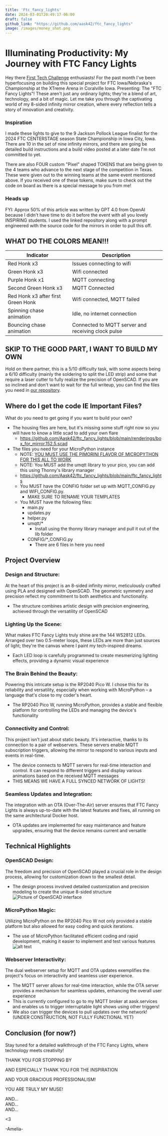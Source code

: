 ```yaml
---
title: 'Ftc_fancy_lights'
date: 2024-03-01T20:49:17-06:00
draft: false
github_link: "https://github.com/aask42/ftc_fancy_lights"
image: /images/money_shot.png
---
```


# Illuminating Productivity: My Journey with FTC Fancy Lights

Hey there [First Tech Challenge](https://firstinspires.org) enthusiasts! For the past month I've been hyperfocusing on building this special project for FTC Iowa/Nebraska's Championship at the XTreme Arena in Coralville Iowa. Presenting: The "FTC Fancy Lights"! These aren't just any ordinary lights; they're a blend of art, technology, and a bit of magic. Let me take you through the captivating world of my 8-sided infinity mirror creation, where every reflection tells a story of innovation and creativity.   

### Inspiration

I made these lights to give to the 9 Jackson Pollock League finalist for the 2024 FTC CENTERSTAGE season State Championship in Iowa City, Iowa. There are 10 in the set of nine infinity mirrors, and there are going be detailed build instructions and a build video posted at a later date I'm not committed to yet. 

There are also FOUR custom "Pixel" shaped TOKENS that are being given to the 4 teams who advance to the next stage of the competition in Texas. These were given out to the winning teams at the same event mentioned above. If you received one of these tokens, make sure to check out the code on board as there is a special message to you from me!

### Heads up

FYI: Approx 50% of this article was written by GPT 4.0 from OpenAI because I didn't have time to do it before the event with all you lovely INSPIRING students. I used the linked repository along with a prompt engineered with the source code for the mirrors in order to pull this off.

## WHAT DO THE COLORS MEAN!!!

| Indicator                | Description                                  |
|--------------------------|----------------------------------------------|
| Red Honk x3              | Issues connecting to wifi                    |
| Green Honk x3            | Wifi connected                               |
| Purple Honk x1           | MQTT connecting                              |
| Second Green Honk x3     | MQTT Connected                               |
| Red Honk x3 after first Green Honk | Wifi connected, MQTT failed        |
| Spinning chase animation | Idle, no internet connection                 |
| Bouncing chase animation | Connected to MQTT server and receiving clock pulse |

## SKIP TO THE GOOD PART, I WANT TO BUILD MY OWN

Hold on there partner, this is a 5/10 difficulty task, with some aspects being a 6/10 difficulty (mainly the soldering to split the LED strip) and some that require a laser cutter to fully realize the precision of OpenSCAD. If you are so inclined and don't want to wait for the full writeup, you can find the files you need in [our repository](https://github.com/Aask42/ftc_fancy_lights/blob/main/ftc_fancy_lights). 

## Where do I get the code IE Important Files?

What do you need to get going if you want to build your own?

- The housing files are here, but it's missing some stuff right now so you will have to know a little scad to add your own flare
  - https://github.com/Aask42/ftc_fancy_lights/blob/main/renderings/box_for_mirror.152.5.scad
- The files you need for your MicroPython instance
  - NOTE: [YOU MUST USE THE PIMORINI FLAVOR OF MICROPYTHON FOR THIS ALL TO WORK](https://github.com/pimoroni/pimoroni-pico/releases)
  - NOTE: You MUST add the umqtt library to your pico, you can add this using Thonny's library manager
  - https://github.com/Aask42/ftc_fancy_lights/blob/main/ftc_fancy_lights
  - You MUST have the CONFIG folder set up with MQTT_CONFIG.py and WIFI_CONFIG.py. 
    - MAKE SURE TO RENAME YOUR TEMPLATES
  - You MUST have the following files: 
    - main.py
    - updates.py
    - helper.py
    - umqtt/*
      - Install using the thonny library manager and pull it out of the lib folder
    - CONFIG/*_CONFIG.py
      - There are 6 files in here you need

## Project Overview

### **Design and Structure**: 

At the heart of this project is an 8-sided infinity mirror, meticulously crafted using PLA and designed with OpenSCAD. The geometric symmetry and precision reflect my commitment to both aesthetics and functionality.
- The structure combines artistic design with precision engineering, achieved through the versatility of OpenSCAD

### **Lighting Up the Scene**: 

What makes FTC Fancy Lights truly shine are the 144 WS2812 LEDs. Arranged over two 0.5-meter loops, these LEDs are more than just sources of light; they're the canvas where I paint my tech-inspired dreams.
- Each LED loop is carefully programmed to create mesmerizing lighting effects, providing a dynamic visual experience

### **The Brain Behind the Beauty**: 

Powering this intricate setup is the RP2040 Pico W. I chose this for its reliability and versatility, especially when working with MicroPython – a language that's close to my coder's heart.
- The RP2040 Pico W, running MicroPython, provides a stable and flexible platform for controlling the LEDs and managing the device's functionality

### **Connectivity and Control**: 

This project isn't just about static beauty. It's interactive, thanks to its connection to a pair of webservers. These servers enable MQTT subscription triggers, allowing the mirror to respond to various inputs and events in real-time.
- The device connects to MQTT servers for real-time interaction and control. It can respond to different triggers and display various animations based on the received MQTT messages
- THIS MEANS WE HAVE A FULL SYNCED NETWORK OF LIGHTS!

### **Seamless Updates and Integration**: 

The integration with an OTA (Over-The-Air) server ensures that FTC Fancy Lights is always up-to-date with the latest features and fixes, all running on the same architectural Docker host.

- OTA updates are implemented for easy maintenance and feature upgrades, ensuring that the device remains current and versatile

## Technical Highlights

### **OpenSCAD Design**: 

The freedom and precision of OpenSCAD played a crucial role in the design process, allowing for customization down to the smallest detail.
- The design process involved detailed customization and precision modeling to create the unique 8-sided structure
![Picture of OpenSCAD interface](/images/image_97.png)

### **MicroPython Magic**: 

Utilizing MicroPython on the RP2040 Pico W not only provided a stable platform but also allowed for easy coding and quick iterations.
- The use of MicroPython facilitated efficient coding and rapid development, making it easier to implement and test various features
![alt text](/images/image_98.png)

### **Webserver Interactivity**: 

The dual webserver setup for MQTT and OTA updates exemplifies the project's focus on interactivity and seamless user experience.
- The MQTT server allows for real-time interaction, while the OTA server provides a mechanism for seamless updates, enhancing the overall user experience
- This is currently configured to go to my MQTT broker at aask.services and enables us to trigger interruptable light shows using other triggers!
- We also can trigger the devices to pull updates over the network! (UNDER CONSTRUCTION, NOT FULLY FUNCTIONAL YET)

## Conclusion (for now?)

Stay tuned for a detailed walkthrough of the FTC Fancy Lights, where technology meets creativity!  

THANK YOU FOR STOPPING BY  

AND ESPECIALLY THANK YOU FOR THE INSPIRATION  

AND YOUR GRACIOUS PROFESSIONALISM!  

YOU ARE TRULY MY MUSE!   

AND...  
AND...  
AND...  

<3

-Amelia-
